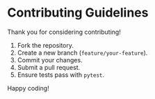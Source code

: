 
# Contributing Guidelines

Thank you for considering contributing!

1. Fork the repository.
2. Create a new branch (`feature/your-feature`).
3. Commit your changes.
4. Submit a pull request.
5. Ensure tests pass with `pytest`.

Happy coding!
